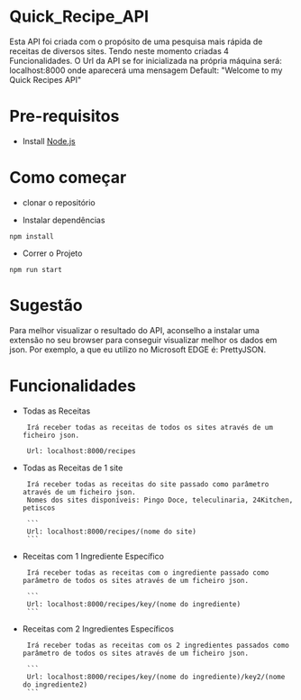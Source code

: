 # Quick_Recipe_API


Esta API foi criada com o propósito de uma pesquisa mais rápida de receitas de diversos sites. Tendo neste momento criadas 4 Funcionalidades.
O Url da API se for inicializada na própria máquina será: localhost:8000 onde aparecerá uma mensagem Default: "Welcome to my Quick Recipes API"

# Pre-requisitos
- Install [Node.js](https://nodejs.org/en/)

# Como começar
- clonar o repositório

- Instalar dependências
```
npm install
```
- Correr o Projeto
```
npm run start
```


# Sugestão

Para melhor visualizar o resultado do API, aconselho a instalar uma extensão no seu browser para conseguir visualizar melhor os dados em json. Por exemplo, a que eu utilizo no Microsoft EDGE é: PrettyJSON.


# Funcionalidades

 - Todas as Receitas

        Irá receber todas as receitas de todos os sites através de um ficheiro json.

        Url: localhost:8000/recipes


 - Todas as Receitas de 1 site

        Irá receber todas as receitas do site passado como parâmetro através de um ficheiro json.
        Nomes dos sites disponíveis: Pingo Doce, teleculinaria, 24Kitchen, petiscos

        ```
        Url: localhost:8000/recipes/(nome do site)
        ```

 - Receitas com 1 Ingrediente Específico
        
        Irá receber todas as receitas com o ingrediente passado como parâmetro de todos os sites através de um ficheiro json.

        ```
        Url: localhost:8000/recipes/key/(nome do ingrediente)
        ```

 - Receitas com 2 Ingredientes Específicos
        
        Irá receber todas as receitas com os 2 ingredientes passados como parâmetro de todos os sites através de um ficheiro json.

        ```
        Url: localhost:8000/recipes/key/(nome do ingrediente)/key2/(nome do ingrediente2)
        ```
